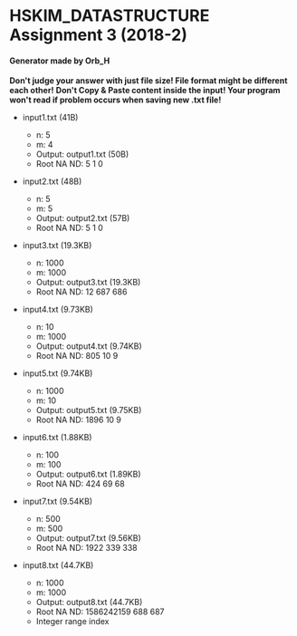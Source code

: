 # HSKIM_DATASTRUCTURE Assignment 3 (2018-2)

#### Generator made by Orb_H

**Don't judge your answer with just file size! File format might be different each other!**
**Don't Copy & Paste content inside the input! Your program won't read if problem occurs when saving new .txt file!**

- input1.txt (41B)
  - n: 5
  - m: 4
  - Output: output1.txt (50B)
  - Root NA ND: 5 1 0

- input2.txt (48B)
  - n: 5
  - m: 5
  - Output: output2.txt (57B)
  - Root NA ND: 5 1 0

- input3.txt (19.3KB)
  - n: 1000
  - m: 1000
  - Output: output3.txt (19.3KB)
  - Root NA ND: 12 687 686

- input4.txt (9.73KB)
  - n: 10
  - m: 1000
  - Output: output4.txt (9.74KB)
  - Root NA ND: 805 10 9

- input5.txt (9.74KB)
  - n: 1000
  - m: 10
  - Output: output5.txt (9.75KB)
  - Root NA ND: 1896 10 9

- input6.txt (1.88KB)
  - n: 100
  - m: 100
  - Output: output6.txt (1.89KB)
  - Root NA ND: 424 69 68

- input7.txt (9.54KB)
  - n: 500
  - m: 500
  - Output: output7.txt (9.56KB)
  - Root NA ND: 1922 339 338

- input8.txt (44.7KB)
  - n: 1000
  - m: 1000
  - Output: output8.txt (44.7KB)
  - Root NA ND: 1586242159 688 687
  - Integer range index